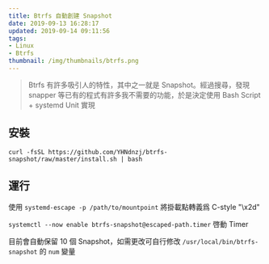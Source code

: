 ```yaml
---
title: Btrfs 自動創建 Snapshot
date: 2019-09-13 16:28:17
updated: 2019-09-14 09:11:56
tags: 
- Linux
- Btrfs
thumbnail: /img/thumbnails/btrfs.png
---
```


> Btrfs 有許多吸引人的特性，其中之一就是 Snapshot。經過搜尋，發現 snapper 等已有的程式有許多我不需要的功能，於是決定使用 Bash Script + systemd Unit 實現

## 安裝

`curl -fsSL https://github.com/YHNdnzj/btrfs-snapshot/raw/master/install.sh | bash`

## 運行

使用 `systemd-escape -p /path/to/mountpoint` 將掛載點轉義爲 C-style "\x2d"

`systemctl --now enable btrfs-snapshot@escaped-path.timer` 啓動 Timer

目前會自動保留 10 個 Snapshot，如需更改可自行修改 `/usr/local/bin/btrfs-snapshot` 的 `num` 變量